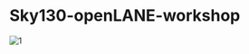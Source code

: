 # Sky130-openLANE-workshop

![1](https://user-images.githubusercontent.com/66617592/97314967-3b0c0c00-188e-11eb-9f0b-6ae8eaabb04c.PNG)
